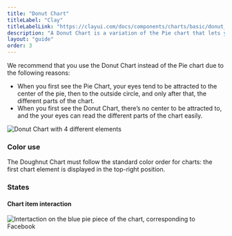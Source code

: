 ```yaml
---
title: "Donut Chart"
titleLabel: "Clay"
titleLabelLink: "https://clayui.com/docs/components/charts/basic/donut_chart.html"
description: "A Donut Chart is a variation of the Pie chart that lets you divide data by numerical proportions of a total value."
layout: "guide"
order: 3
---
```

We recommend that you use the Donut Chart instead of the Pie chart due to the following reasons:
* When you first see the Pie Chart, your eyes tend to be attracted to the center of the pie, then to the outside circle, and only after that, the different parts of the chart.
* When you first see the Donut Chart, there’s no center to be attracted to, and the your eyes can read the different parts of the chart easily.

![Donut Chart with 4 different elements](../../../images/ChartDoughnut.png)

### Color use

The Doughnut Chart must follow the standard color order for charts: the first chart element is displayed in the top-right position.

### States

#### Chart item interaction
![Intertaction on the blue pie piece of the chart, corresponding to Facebook](../../../images/ChartDoughnutItemSel.png)


